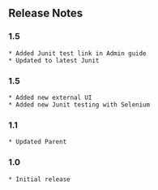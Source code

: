 ## Release Notes
### 1.5
    * Added Junit test link in Admin guide
    * Updated to latest Junit
### 1.5
    * Added new external UI
    * Added new Junit testing with Selenium
### 1.1
    * Updated Parent
### 1.0
    * Initial release
